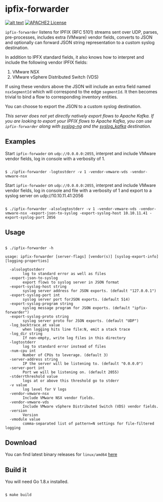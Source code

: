 # ipfix-forwarder

[![alt text](https://travis-ci.org/anguenot/ipfix-forwarder.svg?branch=master "Travis CI build status")](https://travis-ci.org/anguenot/ipfix-forwarder)
[![APACHE2 License](https://img.shields.io/badge/license-Apache2.0-blue.svg?style=flat-square)](https://opensource.org/licenses/Apache-2.0)


`ipfix-forwarder` listens for IPFIX (RFC 5101) streams sent over UDP, parses, 
pre-processes, includes extra (VMware) vendor fields, converts to JSON and 
optionally can forward JSON string representation to a custom syslog destination.

In addition to IPFX standard fields, it also knows how to interpret and include 
the following vendor IPFIX fields:

1. VMware NSX
2. VMware vSphere Distributed Switch (VDS)

If using these vendors above the JSON will include an extra field named 
`nsxSegmentId` which will correspond to the edge `segmentId`. It then becomes 
trivial to bind a flow to corresponding inventory entities.

You can choose to export the JSON to a custom syslog destination.

*This server does not yet directly natively export flows to Apache Kafka. 
If you are looking to export your IPFIX flows to Apache Kafka, you can use 
`ipfix-forwarder` along with [syslog-ng](https://github.com/balabit/syslog-ng/) 
and the [syslog_kafka](https://github.com/ilanddev/syslogng_kafka) destination.*

## Examples

Start `ipfix-forwader` on `udp://0.0.0.0:2055`, interpret and include VMware 
vendor fields, log in console with a verbosity of 1.

```console

$ ./ipfix-forwarder -logtostderr -v 1 -vendor-vmware-vds -vendor-vmware-nsx

```

Start `ipfix-forwader` on `udp://0.0.0.0:2055`, interpret and include VMware 
vendor fields, log in console and file with a verbosity of 1 and export to a 
syslog server on udp://10.10.11.41:2056

```console

$ ./ipfix-forwarder -alsologtostderr -v 1 -vendor-vmware-vds -vendor-vmware-nsx -export-json-to-syslog -export-syslog-host 10.10.11.41 -export-syslog-port 2056 

```

## Usage

```console

$ ./ipfix-forwarder -h

usage: ipfix-forwarder [server-flags] [vendor(s)] [syslog-export-info] [logging-properties]

  -alsologtostderr
        log to standard error as well as files
  -export-json-to-syslog
        export flows to syslog server in JSON format
  -export-syslog-host string
        syslog server address for JSON exports. (default "127.0.0.1")
  -export-syslog-port int
        syslog server port forJSON exports. (default 514)
  -export-syslog-program string
        syslog message program for JSON exports. (default "ipfix-forwarder")
  -export-syslog-proto string
        syslog server proto for JSON exports. (default "UDP")
  -log_backtrace_at value
        when logging hits line file:N, emit a stack trace
  -log_dir string
        If non-empty, write log files in this directory
  -logtostderr
        log to standard error instead of files
  -num-cpu int
        Number of CPUs to leverage. (default 3)
  -server-address string
        IP the server will be listening to. (default "0.0.0.0")
  -server-port int
        Port we will be listening on. (default 2055)
  -stderrthreshold value
        logs at or above this threshold go to stderr
  -v value
        log level for V logs
  -vendor-vmware-nsx
        Include VMware NSX vendor fields.
  -vendor-vmware-vds
        Include VMware vSphere Distributed Switch (VDS) vendor fields.
  -version
        Version
  -vmodule value
        comma-separated list of pattern=N settings for file-filtered logging

```

## Download

You can find latest binary releases for `linux/amd64` [here](https://github.com/anguenot/ipfix-forwarder/releases/latest)

## Build it

You will need Go 1.8.x installed.

```console

$ make build

```
